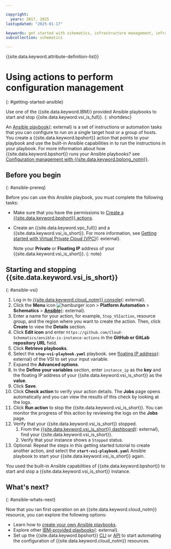 ```yaml
---

copyright:
  years: 2017, 2025
lastupdated: "2025-01-17"

keywords: get started with schematics, infrastructure management, infrastructure as code, iac, schematics cloud environment, schematics infrastructure, schematics terraform, terraform provider
subcollection: schematics

---
```


{{site.data.keyword.attribute-definition-list}}

# Using actions to perform configuration management 
{: #getting-started-ansible}

Use one of the {{site.data.keyword.IBM}} provided Ansible playbooks to start and stop {{site.data.keyword.vsi_is_full}}.
{: shortdesc}

An [Ansible playbook](https://www.redhat.com/en/topics/automation/what-is-an-ansible-playbook){: external} is a set of instructions or automation tasks that you can configure to run on a single target host or a group of hosts. You create a {{site.data.keyword.bpshort}} action that points to your playbook and use the built-in Ansible capabilities in to run the instructions in your playbook. For more information about how {{site.data.keyword.bpshort}} runs your Ansible playbooks? see [Configuration management with {{site.data.keyword.bplong_notm}}](/docs/schematics?topic=schematics-how-it-works#how-to-actions).

## Before you begin
{: #ansible-prereq}

Before you can use this Ansible playbook, you must complete the following tasks:

- Make sure that you have the permissions to [Create a {{site.data.keyword.bpshort}} actions](/docs/schematics?topic=schematics-access#access-roles).
- Create an {{site.data.keyword.vpc_full}} and a {{site.data.keyword.vsi_is_short}}. For more information, see [Getting started with Virtual Private Cloud (VPC)](/docs/vpc?topic=vpc-creating-a-vpc-using-the-ibm-cloud-console){: external}.

    Note your **Private** or **Floating IP** address of your {{site.data.keyword.vsi_is_short}}.
    {: note}

## Starting and stopping {{site.data.keyword.vsi_is_short}}
{: #ansible-vsi}

1. Log in to [{{site.data.keyword.cloud_notm}} console](https://cloud.ibm.com/){: external}.
2. Click the **Menu** icon ![hamburger icon](images/icon_hamburger.svg) > **Platform Automation** > **Schematics** > [**Ansible**](https://cloud.ibm.com/automation/schematics/ansible){: external}.
3. Enter a name for your action, for example, `Stop_VSIaction`, resource group, and the region where you want to create the action. Then, click **Create** to view the **Details** section.
4. Click **Edit icon** and enter `https://github.com/Cloud-Schematics/ansible-is-instance-actions` in the **GitHub or GitLab repository URL** field.
5. Click **Retrieve playbooks**.
6. Select the **`stop-vsi-playbook.yaml`** playbook. see [floating IP address](/docs/vpc?topic=vpc-using-instance-vnics&interface=ui#editing-network-interfaces){: external} of the VSI to set your input variable.
7. Expand the **Advanced options**.
8. In the **Define your variables** section, enter `instance_ip` as the **key** and the floating IP address of your {{site.data.keyword.vsi_is_short}} as the **value**.
9. Click **Save**.
10. Click **Check action** to verify your action details. The **Jobs** page opens automatically and you can view the results of this check by looking at the logs.
11. Click **Run action** to stop the {{site.data.keyword.vsi_is_short}}. You can monitor the progress of this action by reviewing the logs on the **Jobs** page.
12. Verify that your {{site.data.keyword.vsi_is_short}} stopped.
    1. From the [{{site.data.keyword.vsi_is_short}} dashboard](https://cloud.ibm.com/infrastructure/compute/vs){: external}, find your {{site.data.keyword.vsi_is_short}}.
    2. Verify that your instance shows a `Stopped` status.
13. Optional: Repeat the steps in this getting started tutorial to create another action, and select the **`start-vsi-playbook.yaml`** Ansible playbook to start your {{site.data.keyword.vsi_is_short}} again.

You used the built-in Ansible capabilities of {{site.data.keyword.bpshort}} to start and stop a {{site.data.keyword.vsi_is_short}} instance.

## What's next? 
{: #ansible-whats-next}

Now that you ran first operation on an {{site.data.keyword.cloud_notm}} resource, you can explore the following options:

- Learn how to [create your own Ansible playbooks](/docs/schematics?topic=schematics-create-playbook).
- Explore other [IBM-provided playbooks](https://github.com/Cloud-Schematics){: external}.
- Set up the {{site.data.keyword.bpshort}} [CLI](/docs/schematics?topic=schematics-setup-cli) or [API](/docs/schematics?topic=schematics-setup-api) to start automating the configuration of {{site.data.keyword.cloud_notm}} resources.
